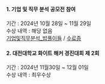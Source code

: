 #### 1. 기업 및 직무 분석 공모전 참여
기간 : 2024년 10월 28일 ~ 11월 29일\
수상 내역 : 해당 없음 \
[기업및직무분석_밥풀이들](https://github.com/shinAh23/DJU/blob/main/2024/%EA%B8%B0%EC%97%85%20%EB%B0%8F%20%EC%A7%81%EB%AC%B4%20%EB%B6%84%EC%84%9D%20%EB%B0%A5%ED%92%80%EC%9D%B4%EB%93%A4.pdf) / [수료증](https://github.com/shinAh23/DJU/blob/main/2024/%EA%B8%B0%EC%97%85%EB%B0%8F%EC%A7%81%EB%AC%B4%EB%B6%84%EC%84%9D.pdf)

#### 2. 대전대학교 화이트 해커 경진대회 제 2회
기간 : 2024년 11월30일 ~ 12월 01일\
수상 내역 : 최우수상
